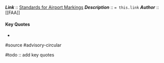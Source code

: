 ***Link***      :: [Standards for Airport Markings](https://www.faa.gov/documentLibrary/media/Advisory_Circular/150-5340-1M-Chg-1-Airport-Markings.pdf)
***Description***      :: `= this.link`
***Author*** :: [[FAA]]

#### Key Quotes
* 

#source #advisory-circular 

#todo :: add key quotes